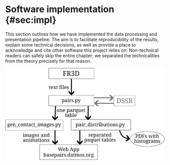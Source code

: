 
# Software implementation {#sec:impl}
This section outlines how we have implemented the data processing and presentation pipeline.
The aim is to facilitate reproducibility of the results, explain some technical decisions, as well as provide a place to acknowledge and cite other software this project relies on.
Non-technical readers can safely skip the entire chapter; we separated the technicalities from the theory precisely for that reason.


![Overall flow of data through the pipeline. First, we run FR3D or another source of a list of basepairing nucleotides. Second, the `pairs.py` script is used to calculate the parameters for all basepairs. Then, we use the `pair_distributions.py` script to perform global analysis of each class of basepairs, and `gen_contact_images.py` to render molecular images for the web application. Optionally, we can include parameters calculated by DSSR.](../img/diagram-overall-dataflow.svg)

